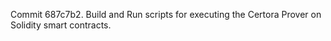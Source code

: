 Commit 687c7b2.                    Build and Run scripts for executing the Certora Prover on Solidity smart contracts.